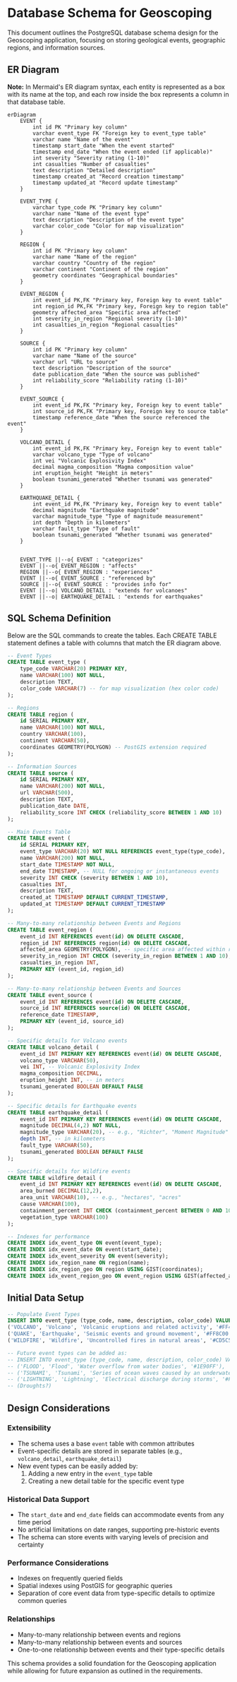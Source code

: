 # Database Schema for Geoscoping

This document outlines the PostgreSQL database schema design for the Geoscoping application, focusing on storing geological events, geographic regions, and information sources.

## ER Diagram

**Note:** In Mermaid's ER diagram syntax, each entity is represented as a box with its name at the top, and each row inside the box represents a column in that database table.

```mermaid
erDiagram
    EVENT {
        int id PK "Primary key column"
        varchar event_type FK "Foreign key to event_type table"
        varchar name "Name of the event"
        timestamp start_date "When the event started"
        timestamp end_date "When the event ended (if applicable)"
        int severity "Severity rating (1-10)"
        int casualties "Number of casualties"
        text description "Detailed description"
        timestamp created_at "Record creation timestamp"
        timestamp updated_at "Record update timestamp"
    }

    EVENT_TYPE {
        varchar type_code PK "Primary key column"
        varchar name "Name of the event type"
        text description "Description of the event type"
        varchar color_code "Color for map visualization"
    }

    REGION {
        int id PK "Primary key column"
        varchar name "Name of the region"
        varchar country "Country of the region"
        varchar continent "Continent of the region"
        geometry coordinates "Geographical boundaries"
    }

    EVENT_REGION {
        int event_id PK,FK "Primary key, Foreign key to event table"
        int region_id PK,FK "Primary key, Foreign key to region table"
        geometry affected_area "Specific area affected"
        int severity_in_region "Regional severity (1-10)"
        int casualties_in_region "Regional casualties"
    }

    SOURCE {
        int id PK "Primary key column"
        varchar name "Name of the source"
        varchar url "URL to source"
        text description "Description of the source"
        date publication_date "When the source was published"
        int reliability_score "Reliability rating (1-10)"
    }

    EVENT_SOURCE {
        int event_id PK,FK "Primary key, Foreign key to event table"
        int source_id PK,FK "Primary key, Foreign key to source table"
        timestamp reference_date "When the source referenced the event"
    }

    VOLCANO_DETAIL {
        int event_id PK,FK "Primary key, Foreign key to event table"
        varchar volcano_type "Type of volcano"
        int vei "Volcanic Explosivity Index"
        decimal magma_composition "Magma composition value"
        int eruption_height "Height in meters"
        boolean tsunami_generated "Whether tsunami was generated"
    }

    EARTHQUAKE_DETAIL {
        int event_id PK,FK "Primary key, Foreign key to event table"
        decimal magnitude "Earthquake magnitude"
        varchar magnitude_type "Type of magnitude measurement"
        int depth "Depth in kilometers"
        varchar fault_type "Type of fault"
        boolean tsunami_generated "Whether tsunami was generated"
    }


    EVENT_TYPE ||--o{ EVENT : "categorizes"
    EVENT ||--o{ EVENT_REGION : "affects"
    REGION ||--o{ EVENT_REGION : "experiences"
    EVENT ||--o{ EVENT_SOURCE : "referenced by"
    SOURCE ||--o{ EVENT_SOURCE : "provides info for"
    EVENT ||--o| VOLCANO_DETAIL : "extends for volcanoes"
    EVENT ||--o| EARTHQUAKE_DETAIL : "extends for earthquakes"
```

## SQL Schema Definition

Below are the SQL commands to create the tables. Each CREATE TABLE statement defines a table with columns that match the ER diagram above.

```sql
-- Event Types
CREATE TABLE event_type (
    type_code VARCHAR(20) PRIMARY KEY,
    name VARCHAR(100) NOT NULL,
    description TEXT,
    color_code VARCHAR(7) -- for map visualization (hex color code)
);

-- Regions
CREATE TABLE region (
    id SERIAL PRIMARY KEY,
    name VARCHAR(100) NOT NULL,
    country VARCHAR(100),
    continent VARCHAR(50),
    coordinates GEOMETRY(POLYGON) -- PostGIS extension required
);

-- Information Sources
CREATE TABLE source (
    id SERIAL PRIMARY KEY,
    name VARCHAR(200) NOT NULL,
    url VARCHAR(500),
    description TEXT,
    publication_date DATE,
    reliability_score INT CHECK (reliability_score BETWEEN 1 AND 10)
);

-- Main Events Table
CREATE TABLE event (
    id SERIAL PRIMARY KEY,
    event_type VARCHAR(20) NOT NULL REFERENCES event_type(type_code),
    name VARCHAR(200) NOT NULL,
    start_date TIMESTAMP NOT NULL,
    end_date TIMESTAMP, -- NULL for ongoing or instantaneous events
    severity INT CHECK (severity BETWEEN 1 AND 10),
    casualties INT,
    description TEXT,
    created_at TIMESTAMP DEFAULT CURRENT_TIMESTAMP,
    updated_at TIMESTAMP DEFAULT CURRENT_TIMESTAMP
);

-- Many-to-many relationship between Events and Regions
CREATE TABLE event_region (
    event_id INT REFERENCES event(id) ON DELETE CASCADE,
    region_id INT REFERENCES region(id) ON DELETE CASCADE,
    affected_area GEOMETRY(POLYGON), -- specific area affected within region
    severity_in_region INT CHECK (severity_in_region BETWEEN 1 AND 10),
    casualties_in_region INT,
    PRIMARY KEY (event_id, region_id)
);

-- Many-to-many relationship between Events and Sources
CREATE TABLE event_source (
    event_id INT REFERENCES event(id) ON DELETE CASCADE,
    source_id INT REFERENCES source(id) ON DELETE CASCADE,
    reference_date TIMESTAMP,
    PRIMARY KEY (event_id, source_id)
);

-- Specific details for Volcano events
CREATE TABLE volcano_detail (
    event_id INT PRIMARY KEY REFERENCES event(id) ON DELETE CASCADE,
    volcano_type VARCHAR(50),
    vei INT, -- Volcanic Explosivity Index
    magma_composition DECIMAL,
    eruption_height INT, -- in meters
    tsunami_generated BOOLEAN DEFAULT FALSE
);

-- Specific details for Earthquake events
CREATE TABLE earthquake_detail (
    event_id INT PRIMARY KEY REFERENCES event(id) ON DELETE CASCADE,
    magnitude DECIMAL(4,2) NOT NULL,
    magnitude_type VARCHAR(20), -- e.g., "Richter", "Moment Magnitude"
    depth INT, -- in kilometers
    fault_type VARCHAR(50),
    tsunami_generated BOOLEAN DEFAULT FALSE
);

-- Specific details for Wildfire events
CREATE TABLE wildfire_detail (
    event_id INT PRIMARY KEY REFERENCES event(id) ON DELETE CASCADE,
    area_burned DECIMAL(12,2),
    area_unit VARCHAR(10), -- e.g., "hectares", "acres"
    cause VARCHAR(100),
    containment_percent INT CHECK (containment_percent BETWEEN 0 AND 100),
    vegetation_type VARCHAR(100)
);

-- Indexes for performance
CREATE INDEX idx_event_type ON event(event_type);
CREATE INDEX idx_event_date ON event(start_date);
CREATE INDEX idx_event_severity ON event(severity);
CREATE INDEX idx_region_name ON region(name);
CREATE INDEX idx_region_geo ON region USING GIST(coordinates);
CREATE INDEX idx_event_region_geo ON event_region USING GIST(affected_area);
```

## Initial Data Setup

```sql
-- Populate Event Types
INSERT INTO event_type (type_code, name, description, color_code) VALUES
('VOLCANO', 'Volcano', 'Volcanic eruptions and related activity', '#FF4500'),
('QUAKE', 'Earthquake', 'Seismic events and ground movement', '#FF8C00'),
('WILDFIRE', 'Wildfire', 'Uncontrolled fires in natural areas', '#CD5C5C');

-- Future event types can be added as:
-- INSERT INTO event_type (type_code, name, description, color_code) VALUES
-- ('FLOOD', 'Flood', 'Water overflow from water bodies', '#1E90FF'),
-- ('TSUNAMI', 'Tsunami', 'Series of ocean waves caused by an underwater disturbance', '#00BFFF'),
-- ('LIGHTNING', 'Lightning', 'Electrical discharge during storms', '#FFFF00');
-- (Droughts?)
```

## Design Considerations

### Extensibility

- The schema uses a base `event` table with common attributes
- Event-specific details are stored in separate tables (e.g., `volcano_detail`, `earthquake_detail`)
- New event types can be easily added by:
  1. Adding a new entry in the `event_type` table
  2. Creating a new detail table for the specific event type

### Historical Data Support

- The `start_date` and `end_date` fields can accommodate events from any time period
- No artificial limitations on date ranges, supporting pre-historic events
- The schema can store events with varying levels of precision and certainty

### Performance Considerations

- Indexes on frequently queried fields
- Spatial indexes using PostGIS for geographic queries
- Separation of core event data from type-specific details to optimize common queries

### Relationships

- Many-to-many relationship between events and regions
- Many-to-many relationship between events and sources
- One-to-one relationship between events and their type-specific details

This schema provides a solid foundation for the Geoscoping application while allowing for future expansion as outlined in the requirements.
